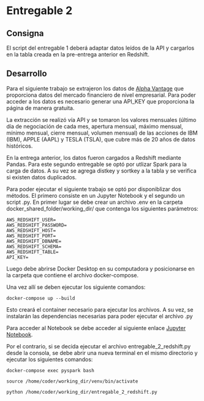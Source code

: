 # Entregable 2
## Consigna
El script del entregable 1 deberá adaptar datos leídos de la API y cargarlos en la tabla creada en la pre-entrega anterior en Redshift.

## Desarrollo
Para el siguiente trabajo se extrajeron los datos de
[Alpha Vantage](https://www.alphavantage.co/) que proporciona datos del mercado financiero de nivel empresarial. Para poder acceder a los datos es necesario generar una API_KEY que proporciona la página de manera gratuita.

La extracción se realizó vía API y se tomaron los valores mensuales (último día de negociación de cada mes, apertura mensual, máximo mensual, mínimo mensual, cierre mensual, volumen mensual) de las acciones de IBM (IBM), APPLE (AAPL) y TESLA (TSLA), que cubre más de 20 años de datos históricos.

En la entrega anterior, los datos fueron cargados a Redshift mediante Pandas. Para este segundo entregable se optó por utlizar Spark para la carga de datos. A su vez se agrega distkey y sortkey a la tabla y se verifica si existen datos duplicados.

Para poder ejecutar el siguiente trabajo se optó por disponiblizar dos métodos. El primero consiste en un Jupyter Notebook y el segundo un script .py.
En primer lugar se debe crear un archivo .env en la carpeta docker_shared_folder/working_dir/ que contenga los siguientes parámetros:
```
AWS_REDSHIFT_USER=
AWS_REDSHIFT_PASSWORD=
AWS_REDSHIFT_HOST=
AWS_REDSHIFT_PORT=
AWS_REDSHIFT_DBNAME=
AWS_REDSHIFT_SCHEMA=
AWS_REDSHIFT_TABLE=
API_KEY=
```
Luego debe abrirse Docker Desktop en su computadora y posicionarse en la carpeta que contiene el archivo docker-compose.

Una vez allí se deben ejecutar los siguiente comandos:
```
docker-compose up --build
```
Esto creará el container necesario para ejecutar los archivos. A su vez, se instalarán las dependencias necesarias para poder ejecutar el archivo .py

Para acceder al Notebook se debe acceder al siguiente enlace [Jupyter Notebook]( http://127.0.0.1:10003/lab?token=coder).

Por el contrario, si se decida ejecutar el archivo entregable_2_redshift.py desde la consola, se debe abrir una nueva terminal en el mismo directorio y ejecutar los siguientes comandos:
```
docker-compose exec pyspark bash
```
```
source /home/coder/working_dir/venv/bin/activate
```
```
python /home/coder/working_dir/entregable_2_redshift.py
```